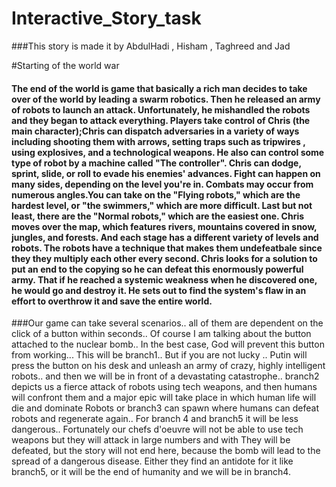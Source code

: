 # Interactive_Story_task

###This story is made it by AbdulHadi , Hisham , Taghreed and Jad 


#Starting of the world war


#### The end of the world is game that basically a rich man decides to take over of the world by leading a swarm robotics. Then he released an army of robots to launch an attack. Unfortunately, he mishandled the robots and they began to attack everything. Players take control of Chris (the main character);Chris can dispatch adversaries in a variety of ways including shooting them with arrows, setting traps such as tripwires , using explosives, and a technological weapons. He also can control some type of robot by a machine called "The controller". Chris can dodge, sprint, slide, or roll to evade his enemies' advances. Fight can happen on many sides, depending on the level you're in. Combats may occur from numerous angles.You can take on the "Flying robots," which are the hardest level, or "the swimmers," which are more difficult. Last but not least, there are the "Normal robots," which are the easiest one. Chris moves over the map, which features rivers, mountains covered in snow, jungles, and forests. And each stage has a different variety of levels and robots. The robots have a technique that makes them undefeatbale since they they multiply each other every second. Chris looks for a solution to put an end to the copying so he can defeat this enormously powerful army. That if he reached a systemic weakness when he discovered one, he would go and destroy it. He sets out to find the system's flaw in an effort to overthrow it and save the entire world.



###Our game can take several scenarios.. all of them are dependent on the click of a button within seconds.. Of course I am talking about the button attached to the nuclear bomb.. In the best case, God will prevent this button from working... This will be branch1.. But if you are not lucky  .. Putin will press the button on his desk and unleash an army of crazy, highly intelligent robots.. and then we will be in front of a devastating catastrophe.. branch2 depicts us a fierce attack of robots using tech weapons, and then humans will confront them and a major epic will take place in which human life will die and dominate  Robots or branch3 can spawn where humans can defeat robots and regenerate again.. For branch 4 and branch5 it will be less dangerous.. Fortunately our chefs d'oeuvre will not be able to use tech weapons but they will attack in large numbers and with  They will be defeated, but the story will not end here, because the bomb will lead to the spread of a dangerous disease. Either they find an antidote for it like branch5, or it will be the end of humanity and we will be in branch4.

